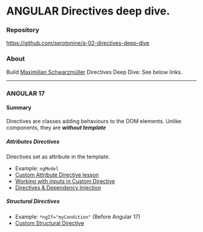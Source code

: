 # ANGULAR Directives deep dive.
### Repository
https://github.com/serotonine/a-02-directives-deep-dive


### About
Build [Maximilian Schwarzmüller](https://www.udemy.com/user/maximilian-schwarzmuller) Directives Deep Dive: See below links.

***

### ANGULAR 17 
#### Summary
Directives are classes adding behaviours to the DOM elements. Unlike components, they are ***without template***
##### Attributes Directives
Directives set as attribute in the template.
- Example: `ngModel`
- [Custom Attribute Directive lesson](https://www.udemy.com/course/the-complete-guide-to-angular-2/learn/lecture/44115886)
- [Working with inputs in Custom Directive](https://www.udemy.com/course/the-complete-guide-to-angular-2/learn/lecture/44115894)
- [Directives & Dependency Injection](https://www.udemy.com/course/the-complete-guide-to-angular-2/learn/lecture/44115898)
##### Structural Directives
- Example: `*ngIf="myCondition"` (Before Angular 17)
- [Custom Structural Directive](https://www.udemy.com/course/the-complete-guide-to-angular-2/learn/lecture/44115902)
